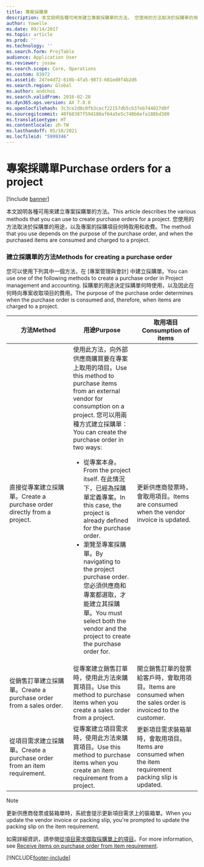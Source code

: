 ```yaml
---
title: 專案採購單
description: 本文說明各種可用來建立專案採購單的方法。 您使用的方法取決於採購單的用途，以及專案的採購項目何時取用和收費。
author: Yowelle
ms.date: 09/14/2017
ms.topic: article
ms.prod: ''
ms.technology: ''
ms.search.form: ProjTable
audience: Application User
ms.reviewer: josaw
ms.search.scope: Core, Operations
ms.custom: 83972
ms.assetid: 247e4d72-610b-4fa5-9873-601ed0f4b2d6
ms.search.region: Global
ms.author: andchoi
ms.search.validFrom: 2016-02-28
ms.dyn365.ops.version: AX 7.0.0
ms.openlocfilehash: 3c3ce2d0c0fb3cecf22157db5cb37eb744027d0f
ms.sourcegitcommit: 40f68387f594180af64a5e5c748b6efa188bd300
ms.translationtype: HT
ms.contentlocale: zh-TW
ms.lasthandoff: 05/10/2021
ms.locfileid: "5999346"
---
```

# <a name="purchase-orders-for-a-project"></a><span data-ttu-id="6a63b-104">專案採購單</span><span class="sxs-lookup"><span data-stu-id="6a63b-104">Purchase orders for a project</span></span>

[!include [banner](../includes/banner.md)]

<span data-ttu-id="6a63b-105">本文說明各種可用來建立專案採購單的方法。</span><span class="sxs-lookup"><span data-stu-id="6a63b-105">This article describes the various methods that you can use to create purchase orders for a project.</span></span> <span data-ttu-id="6a63b-106">您使用的方法取決於採購單的用途，以及專案的採購項目何時取用和收費。</span><span class="sxs-lookup"><span data-stu-id="6a63b-106">The method that you use depends on the purpose of the purchase order, and when the purchased items are consumed and charged to a project.</span></span>

### <a name="methods-for-creating-a-purchase-order"></a><span data-ttu-id="6a63b-107">建立採購單的方法</span><span class="sxs-lookup"><span data-stu-id="6a63b-107">Methods for creating a purchase order</span></span>

<span data-ttu-id="6a63b-108">您可以使用下列其中一個方法，在 [專案管理與會計] 中建立採購單。</span><span class="sxs-lookup"><span data-stu-id="6a63b-108">You can use one of the following methods to create a purchase order in Project management and accounting.</span></span> <span data-ttu-id="6a63b-109">採購單的用途決定採購單何時使用，以及因此在何時向專案收取項目的費用。</span><span class="sxs-lookup"><span data-stu-id="6a63b-109">The purpose of the purchase order determines when the purchase order is consumed and, therefore, when items are charged to a project.</span></span>

<table>
<colgroup>
<col width="33%" />
<col width="33%" />
<col width="33%" />
</colgroup>
<thead>
<tr class="header">
<th><span data-ttu-id="6a63b-110">方法</span><span class="sxs-lookup"><span data-stu-id="6a63b-110">Method</span></span></th>
<th><span data-ttu-id="6a63b-111">用途</span><span class="sxs-lookup"><span data-stu-id="6a63b-111">Purpose</span></span></th>
<th><span data-ttu-id="6a63b-112">取用項目</span><span class="sxs-lookup"><span data-stu-id="6a63b-112">Consumption of items</span></span></th>
</tr>
</thead>
<tbody>
<tr class="odd">
<td><span data-ttu-id="6a63b-113">直接從專案建立採購單。</span><span class="sxs-lookup"><span data-stu-id="6a63b-113">Create a purchase order directly from a project.</span></span></td>
<td><span data-ttu-id="6a63b-114">使用此方法，向外部供應商購買要在專案上取用的項目。</span><span class="sxs-lookup"><span data-stu-id="6a63b-114">Use this method to purchase items from an external vendor for consumption on a project.</span></span> <span data-ttu-id="6a63b-115">您可以用兩種方式建立採購單：</span><span class="sxs-lookup"><span data-stu-id="6a63b-115">You can create the purchase order in two ways:</span></span>
<ul>
<li><span data-ttu-id="6a63b-116">從專案本身。</span><span class="sxs-lookup"><span data-stu-id="6a63b-116">From the project itself.</span></span> <span data-ttu-id="6a63b-117">在此情況下，已經為採購單定義專案。</span><span class="sxs-lookup"><span data-stu-id="6a63b-117">In this case, the project is already defined for the purchase order.</span></span></li>
<li><span data-ttu-id="6a63b-118">瀏覽至專案採購單。</span><span class="sxs-lookup"><span data-stu-id="6a63b-118">By navigating to the project purchase order.</span></span> <span data-ttu-id="6a63b-119">您必須供應商和專案都選取，才能建立其採購單。</span><span class="sxs-lookup"><span data-stu-id="6a63b-119">You must select both the vendor and the project to create the purchase order for.</span></span></li>
</ul></td>
<td><span data-ttu-id="6a63b-120">更新供應商發票時，會取用項目。</span><span class="sxs-lookup"><span data-stu-id="6a63b-120">Items are consumed when the vendor invoice is updated.</span></span></td>
</tr>
<tr class="even">
<td><span data-ttu-id="6a63b-121">從銷售訂單建立採購單。</span><span class="sxs-lookup"><span data-stu-id="6a63b-121">Create a purchase order from a sales order.</span></span></td>
<td><span data-ttu-id="6a63b-122">從專案建立銷售訂單時，使用此方法來購買項目。</span><span class="sxs-lookup"><span data-stu-id="6a63b-122">Use this method to purchase items when you create a sales order from a project.</span></span></td>
<td><span data-ttu-id="6a63b-123">開立銷售訂單的發票給客戶時，會取用項目。</span><span class="sxs-lookup"><span data-stu-id="6a63b-123">Items are consumed when the sales order is invoiced to the customer.</span></span></td>
</tr>
<tr class="odd">
<td><span data-ttu-id="6a63b-124">從項目需求建立採購單。</span><span class="sxs-lookup"><span data-stu-id="6a63b-124">Create a purchase order from an item requirement.</span></span></td>
<td><span data-ttu-id="6a63b-125">從專案建立項目需求時，使用此方法來購買項目。</span><span class="sxs-lookup"><span data-stu-id="6a63b-125">Use this method to purchase items when you create an item requirement from a project.</span></span></td>
<td><span data-ttu-id="6a63b-126">更新項目需求裝箱單時，會取用項目。</span><span class="sxs-lookup"><span data-stu-id="6a63b-126">Items are consumed when the item requirement packing slip is updated.</span></span></td>
</tr>
</tbody>
</table>

> [!NOTE] 
> <span data-ttu-id="6a63b-127">更新供應商發票或裝箱單時，系統會提示更新項目需求上的裝箱單。</span><span class="sxs-lookup"><span data-stu-id="6a63b-127">When you update the vendor invoice or packing slip, you're prompted to update the packing slip on the item requirement.</span></span>

<span data-ttu-id="6a63b-128">如需詳細資訊，請參閱[從項目需求擷取採購單上的項目](tasks/receive-items-purchase-order-item-requirement.md)。</span><span class="sxs-lookup"><span data-stu-id="6a63b-128">For more information, see [Receive items on purchase order from item requirement](tasks/receive-items-purchase-order-item-requirement.md).</span></span>



[!INCLUDE[footer-include](../includes/footer-banner.md)]